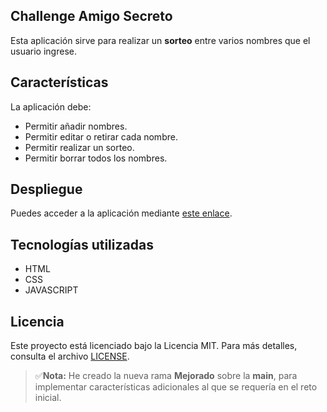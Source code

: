 ## Challenge Amigo Secreto

Esta aplicación sirve para realizar un **sorteo** entre varios nombres que el usuario ingrese.

## Características

La aplicación debe:
- Permitir añadir nombres.
- Permitir editar o retirar cada nombre.
- Permitir realizar un sorteo.
- Permitir borrar todos los nombres.

## Despliegue

Puedes acceder a la aplicación mediante [este enlace](https://yoshuapariona.github.io/challenge-amigo-secreto-one-g8/).

## Tecnologías utilizadas

- HTML
- CSS
- JAVASCRIPT

## Licencia

Este proyecto está licenciado bajo la Licencia MIT. Para más detalles, consulta el archivo [LICENSE](LICENSE).

> ✅**Nota:** He creado la nueva rama **Mejorado** sobre la **main**, para implementar características adicionales al que se requería en el reto inicial.